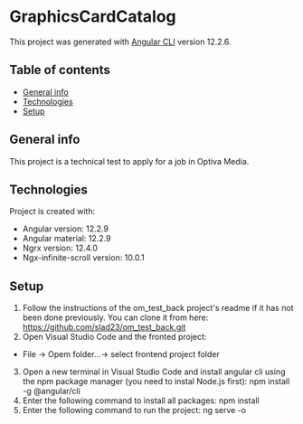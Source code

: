 # GraphicsCardCatalog

This project was generated with [Angular CLI](https://github.com/angular/angular-cli) version 12.2.6.

## Table of contents
* [General info](#general-info)
* [Technologies](#technologies)
* [Setup](#setup)

## General info
This project is a technical test to apply for a job in Optiva Media.
	
## Technologies
Project is created with:
* Angular version: 12.2.9 
* Angular material: 12.2.9 
* Ngrx version: 12.4.0
* Ngx-infinite-scroll version: 10.0.1
	
## Setup
1. Follow the instructions of the om_test_back project's readme if it has not been done previously. You can clone it from here: https://github.com/slad23/om_test_back.git
2. Open Visual Studio Code and the fronted project:
* File -> Opem folder...-> select frontend project folder
3. Open a new terminal in Visual Studio Code and install angular cli using the npm package manager (you need to instal Node.js first): npm install -g @angular/cli
4. Enter the following command to install all packages: npm install
5. Enter the following command to run the project: ng serve -o

